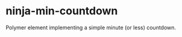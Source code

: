 ninja-min-countdown
===================

Polymer element implementing a simple minute (or less) countdown.
